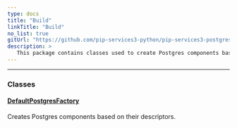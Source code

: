 ```yaml
---
type: docs
title: "Build"
linkTitle: "Build"
no_list: true
gitUrl: "https://github.com/pip-services3-python/pip-services3-postgres-python"
description: >
   This package contains classes used to create Postgres components based on their descriptors.
---
```

---


<div class="module-body"> 

### Classes

#### [DefaultPostgresFactory](default_postgres_factory)
Creates Postgres components based on their descriptors.


</div>

